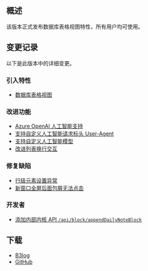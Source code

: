## 概述

该版本正式发布数据库表格视图特性，所有用户均可使用。

## 变更记录

以下是此版本中的详细变更。

### 引入特性

* [数据库表格视图](https://github.com/siyuan-note/siyuan/issues/2829)

### 改进功能

* [Azure OpenAI 人工智能支持](https://github.com/siyuan-note/siyuan/issues/8095)
* [支持自定义人工智能请求标头 User-Agent](https://github.com/siyuan-note/siyuan/issues/10351)
* [支持自定义人工智能模型](https://github.com/siyuan-note/siyuan/issues/10355)
* [改进列表换行交互](https://github.com/siyuan-note/siyuan/issues/10359)

### 修复缺陷

* [行级元素设置异常](https://github.com/siyuan-note/siyuan/issues/10357)
* [新窗口全屏后面包屑无法点击](https://github.com/siyuan-note/siyuan/issues/10369)

### 开发者

* [添加内部内核 API `/api/block/appendDailyNoteBlock`](https://github.com/siyuan-note/siyuan/issues/10368)

## 下载

* [B3log](https://b3log.org/siyuan/download.html)
* [GitHub](https://github.com/siyuan-note/siyuan/releases)
